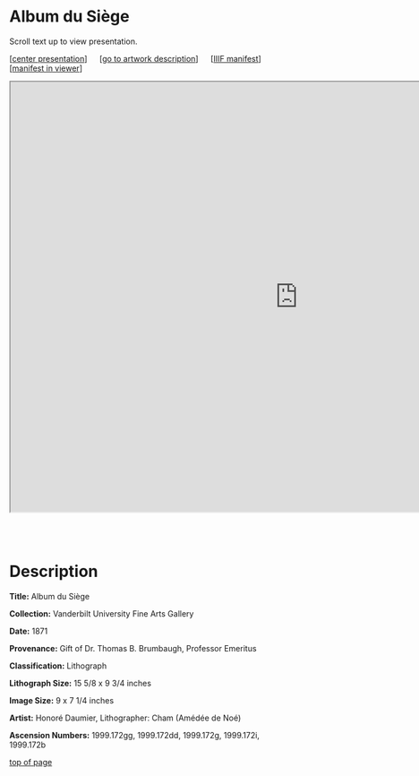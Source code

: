 # Album du Siège

Scroll text up to view presentation.

\[[center presentation](#viewer)\] &emsp; \[[go to artwork description](#description)\] &emsp; \[<a href="https://baskaufs.github.io/iiif/kim/album_du_siege.json" target="_blank">IIIF manifest</a>\] &emsp; \[<a href="https://ncsu-libraries.github.io/annona/tools/#/display?url=https%3A%2F%2Fbaskaufs.github.io%2Fiiif%2Fkim%2Falbum_du_siege.json&viewtype=iiif-storyboard&manifesturl=&settings=%7B%22fullpage%22%3Atrue%7D" target="_blank">manifest in viewer</a>\]

<iframe id="viewer" src="https://www.exhibit.so/exhibits/cj9iKo5UOSKuxcwvw8Lg?embedded=true" width="1026" height="768" allowfullscreen allow="autoplay" frameborder="2"></iframe>

<br/><br/>

# Description

**Title:** Album du Siège 

**Collection:** Vanderbilt University Fine Arts Gallery

**Date:** 1871

**Provenance:** Gift of Dr. Thomas B. Brumbaugh, Professor Emeritus

**Classification:** Lithograph 

**Lithograph Size:** 15 5/8 x 9 3/4 inches

**Image Size:** 9 x 7 1/4 inches

**Artist:** Honoré Daumier, Lithographer: Cham (Amédée de Noé)

**Ascension Numbers:** 1999.172gg, 1999.172dd, 1999.172g, 1999.172i, 1999.172b

[top of page](#title)
